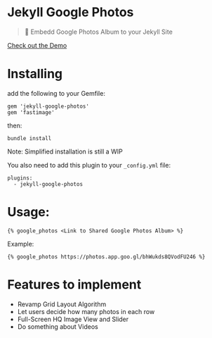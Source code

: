 # Jekyll Google Photos

> 💎 Embedd Google Photos Album to your Jekyll Site

[Check out the Demo](http://chira.ga/trip-to-annecy/)

# Installing

add the following to your Gemfile:
```
gem 'jekyll-google-photos'
gem 'fastimage'
```

then:
```
bundle install
```
Note: Simplified installation is still a WIP

You also need to add this plugin to your `_config.yml` file:
```
plugins:
  - jekyll-google-photos
```

# Usage:
```
{% google_photos <Link to Shared Google Photos Album> %}
```
Example:
```
{% google_photos https://photos.app.goo.gl/bhWukds8QVodFU246 %}
```

# Features to implement

* Revamp Grid Layout Algorithm
* Let users decide how many photos in each row
* Full-Screen HQ Image View and Slider
* Do something about Videos
